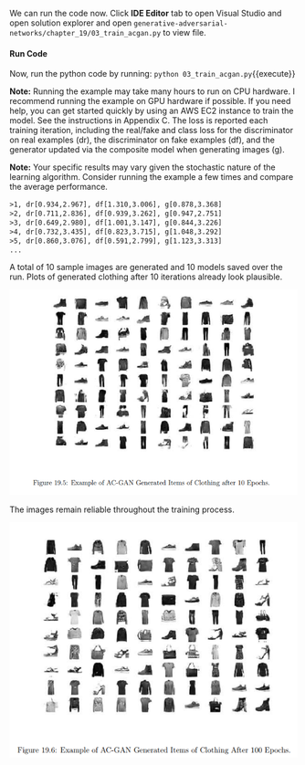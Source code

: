We can run the code now. Click **IDE Editor** tab to open Visual Studio and open solution explorer and open `generative-adversarial-networks/chapter_19/03_train_acgan.py` to view file.

#### Run Code

Now, run the python code by running: `python 03_train_acgan.py`{{execute}}

**Note:** Running the example may take many hours to run on CPU hardware. I recommend
running the example on GPU hardware if possible. If you need help, you can get started
quickly by using an AWS EC2 instance to train the model. See the instructions in Appendix C.
The loss is reported each training iteration, including the real/fake and class loss for the
discriminator on real examples (dr), the discriminator on fake examples (df), and the generator
updated via the composite model when generating images (g).

**Note:** Your specific results may vary given the stochastic nature of the learning algorithm.
Consider running the example a few times and compare the average performance.

```
>1, dr[0.934,2.967], df[1.310,3.006], g[0.878,3.368]
>2, dr[0.711,2.836], df[0.939,3.262], g[0.947,2.751]
>3, dr[0.649,2.980], df[1.001,3.147], g[0.844,3.226]
>4, dr[0.732,3.435], df[0.823,3.715], g[1.048,3.292]
>5, dr[0.860,3.076], df[0.591,2.799], g[1.123,3.313]
...
```

A total of 10 sample images are generated and 10 models saved over the run. Plots of
generated clothing after 10 iterations already look plausible.

![](https://github.com/fenago/katacoda-scenarios/raw/master/generative-adversarial-networks/generative-adversarial-networks-chapter-19-02/steps/10/1.PNG)

The images remain reliable throughout the training process.

![](https://github.com/fenago/katacoda-scenarios/raw/master/generative-adversarial-networks/generative-adversarial-networks-chapter-19-02/steps/10/2.PNG)